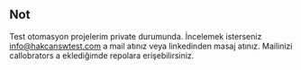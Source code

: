 ## Not

Test otomasyon projelerim private durumunda. İncelemek isterseniz info@hakcanswtest.com a mail atınız veya linkedinden masaj atınız. Mailinizi callobrators a eklediğimde repolara erişebilirsiniz.
